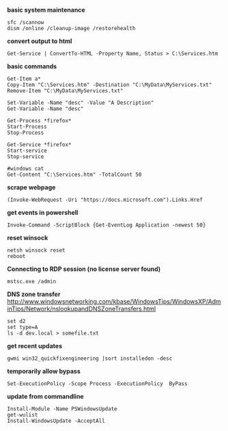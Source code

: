 **basic system maintenance**
```
sfc /scannow
dism /online /cleanup-image /restorehealth
```

**convert output to html**
```
Get-Service | ConvertTo-HTML -Property Name, Status > C:\Services.htm
```

**basic commands**
```
Get-Item a*
Copy-Item "C:\Services.htm" -Destination "C:\MyData\MyServices.txt"
Remove-Item "C:\MyData\MyServices.txt"

Set-Variable -Name "desc" -Value "A Description"
Get-Variable -Name "desc"

Get-Process *firefox*
Start-Process
Stop-Process

Get-Service *firefox*
Start-service
Stop-service

#windows cat
Get-Content "C:\Services.htm" -TotalCount 50
```

**scrape webpage**
```
(Invoke-WebRequest -Uri "https://docs.microsoft.com").Links.Href
```

**get events in powershell**
```
Invoke-Command -ScriptBlock {Get-EventLog Application -newest 50}
```

**reset winsock**
```
netsh winsock reset
reboot
```

**Connecting to RDP session (no license server found)**
```
mstsc.exe /admin
```

**DNS zone transfer**
http://www.windowsnetworking.com/kbase/WindowsTips/WindowsXP/AdminTips/Network/nslookupandDNSZoneTransfers.html
```
set d2
set type=A
ls -d dev.local > somefile.txt
```

**get recent updates**
```
gwmi win32_quickfixengineering |sort installedon -desc
```

**temporarily allow bypass**
```
Set-ExecutionPolicy -Scope Process -ExecutionPolicy  ByPass
```

**update from commandline**
```
Install-Module -Name PSWindowsUpdate
get-wulist
Install-WindowsUpdate -AcceptAll
```
